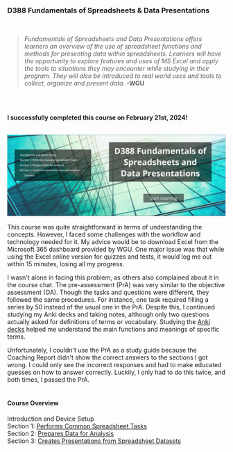 ### D388 Fundamentals of Spreadsheets & Data Presentations
<br>

> *Fundamentals of Spreadsheets and Data Presentations offers learners an overview of the use of spreadsheet functions and methods for presenting data within spreadsheets. Learners will have the opportunity to explore features and uses of MS Excel and apply the tools to situations they may encounter while studying in their program. They will also be introduced to real world uses and tools to collect, organize and present data.*
> __-WGU__

<br>
<br>

__I successfully completed this course on February 21st, 2024!__
<br>
<br>

![D388 cover picture](../../img/D388_Cover.PNG)

This course was quite straightforward in terms of understanding the concepts. However, I faced some challenges with the workflow and technology needed for it. My advice would be to download Excel from the Microsoft 365 dashboard provided by WGU. One major issue was that while using the Excel online version for quizzes and tests, it would log me out within 15 minutes, losing all my progress.

I wasn't alone in facing this problem, as others also complained about it in the course chat. The pre-assessment (PrA) was very similar to the objective assessment (OA). Though the tasks and questions were different, they followed the same procedures. For instance, one task required filling a series by 50 instead of the usual one in the PrA. Despite this, I continued studying my Anki decks and taking notes, although only two questions actually asked for definitions of terms or vocabulary. Studying the [Anki decks](../../Notes-Walkthrough/D388-Fundamentals_of_Spreadsheets_and_Data_Presentations/D388_Anki/) helped me understand the main functions and meanings of specific terms.

Unfortunately, I couldn't use the PrA as a study guide because the Coaching Report didn't show the correct answers to the sections I got wrong. I could only see the incorrect responses and had to make educated guesses on how to answer correctly. Luckily, I only had to do this twice, and both times, I passed the PrA.
<br>
<br>

#### Course Overview

Introduction and Device Setup
<br>
Section 1: [Performs Common Spreadsheet Tasks](../../Notes-Walkthrough/D388-Fundamentals_of_Spreadsheets_and_Data_Presentations/D388_Lesson-1_Business_and_Industry_Use.pdf)
<br>
Section 2: [Prepares Data for Analysis](../../Notes-Walkthrough/D388-Fundamentals_of_Spreadsheets_and_Data_Presentations/D388_Lesson-2_Performs_Common_Spreadsheet_Tasks.pdf)
<br>
Section 3: [Creates Presentations from Spreadsheet Datasets](../../Notes-Walkthrough/D388-Fundamentals_of_Spreadsheets_and_Data_Presentations/D388_Lesson-3_Creates_Presentations_from_Spreadsheet_Datasets.pdf)